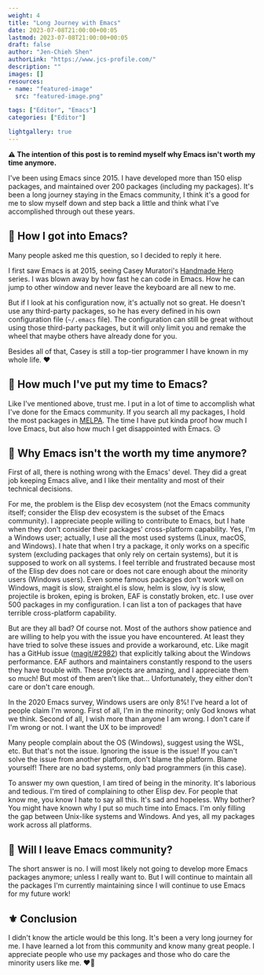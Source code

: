 ```yaml
---
weight: 4
title: "Long Journey with Emacs"
date: 2023-07-08T21:00:00+00:05
lastmod: 2023-07-08T21:00:00+00:05
draft: false
author: "Jen-Chieh Shen"
authorLink: "https://www.jcs-profile.com/"
description: ""
images: []
resources:
- name: "featured-image"
  src: "featured-image.png"

tags: ["Editor", "Emacs"]
categories: ["Editor"]

lightgallery: true
---
```


**⚠️ The intention of this post is to remind myself why Emacs isn't worth my time anymore.**

I've been using Emacs since 2015. I have developed more than 150 elisp packages,
and maintained over 200 packages (including my packages). It's been a long
journey staying in the Emacs community, I think it's a good for me to slow
myself down and step back a little and think what I've accomplished through
out these years.

<!-- more -->

## 💫 How I got into Emacs?

Many people asked me this question, so I decided to reply it here.

I first saw Emacs is at 2015, seeing Casey Muratori's [Handmade Hero][] series.
I was blown away by how fast he can code in Emacs. How he can jump to other
window and never leave the keyboard are all new to me.

But if I look at his configuration now, it's actually not so great.
He doesn't use any third-party packages, so he has every defined in his own configuration
file (`~/.emacs` file). The configuration can still be great without using
those third-party packages, but it will only limit you and remake the wheel
that maybe others have already done for you.

Besides all of that, Casey is still a top-tier programmer I have known in my whole life. ❤️

## 💫 How much I've put my time to Emacs?

Like I've mentioned above, trust me. I put in a lot of time to accomplish what
I've done for the Emacs community. If you search all my packages, I hold the most
packages in [MELPA][]. The time I have put kinda proof how much I love Emacs, but
also how much I get disappointed with Emacs. 😥

## 💫 Why Emacs isn't the worth my time anymore?

First of all, there is nothing wrong with the Emacs' devel. They did a great job
keeping Emacs alive, and I like their mentality and most of their technical decisions.

For me, the problem is the Elisp dev ecosystem (not the Emacs community itself; consider
the Elisp dev ecosystem is the subset of the Emacs community). I appreciate people
willing to contribute to Emacs, but I hate when they don't consider their packages'
cross-platform capability. Yes, I'm a Windows user; actually, I use all the most used
systems (Linux, macOS, and Windows). I hate that when I try a package, it only
works on a specific system (excluding packages that only rely on certain systems),
but it is supposed to work on all systems. I feel terrible and frustrated because most of
the Elisp dev does not care or does not care enough about the minority users (Windows users).
Even some famous packages don't work well on Windows, magit is slow, straight.el is slow,
helm is slow, ivy is slow, projectile is broken, eping is broken, EAF is constatly broken, etc.
I use over 500 packages in my configuration. I can list a ton of packages that have terrible
cross-platform capability.

But are they all bad? Of course not. Most of the authors show patience and are willing to
help you with the issue you have encountered. At least they have tried to solve these
issues and provide a workaround, etc. Like magit has a GitHub issue ([magit/#2982](https://github.com/magit/magit/issues/2982))
that explicitly talking about the Windows performance. EAF authors and maintainers constantly
respond to the users they have trouble with. These projects are amazing, and I appreciate
them so much! But most of them aren't like that... Unfortunately, they either don't care
or don't care enough.

In the 2020 Emacs survey, Windows users are only 8%! I've heard a lot of people claim I'm
wrong. First of all, I'm in the minority; only God knows what we think. Second of all, I wish
more than anyone I am wrong. I don't care if I'm wrong or not. I want the UX to be improved!

Many people complain about the OS (Windows), suggest using the WSL, etc. But that's not the
issue. Ignoring the issue is the issue! If you can't solve the issue from another platform, don't
blame the platform. Blame yourself! There are no bad systems, only bad programmers (in this case).

To answer my own question, I am tired of being in the minority. It's laborious and tedious. I'm
tired of complaining to other Elisp dev. For people that know me, you know I hate to say all
this. It's sad and hopeless. Why bother? You might have known why I put so much time into Emacs.
I'm only filling the gap between Unix-like systems and Windows. And yes, all my packages work
across all platforms.

## 💫 Will I leave Emacs community?

The short answer is no. I will most likely not going to develop more Emacs packages anymore;
unless I really want to. But I will continue to maintain all the packages I'm currently
maintaining since I will continue to use Emacs for my future work!

## ⚜️ Conclusion

I didn't know the article would be this long. It's been a very long journey for me. I have
learned a lot from this community and know many great people. I appreciate people who use
my packages and those who do care the minority users like me. ❤️🙏


[Handmade Hero]: https://handmadehero.org/
[MELPA]: https://melpa.org/#/
